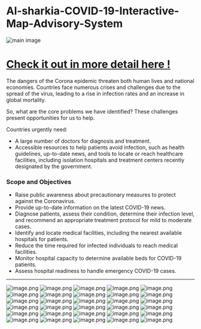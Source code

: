 # Al-sharkia-COVID-19-Interactive-Map-Advisory-System

![main image](Images/image.png)

# [ Check it out in more detail here !](https://github.com/MahmoudBakri225/Al-sharkia-COVID-19-Interactive-Map-Advisory-System/blob/main/Al-Sharkia%20COVID-19%20Interactive%20Map%20%26%20Advisory%20Website..pdf)
The dangers of the Corona epidemic threaten both human lives and national economies. Countries face numerous crises and challenges due to the spread of the virus, leading to a rise in infection rates and an increase in global mortality.

So, what are the core problems we have identified? These challenges present opportunities for us to help.

Countries urgently need:

- A large number of doctors for diagnosis and treatment.
- Accessible resources to help patients avoid infection, such as health guidelines, up-to-date news, and tools to locate or reach healthcare facilities, including isolation hospitals and treatment centers recently designated by the government.

### **Scope and Objectives**

- Raise public awareness about precautionary measures to protect against the Coronavirus.
- Provide up-to-date information on the latest COVID-19 news.
- Diagnose patients, assess their condition, determine their infection level, and recommend an appropriate treatment protocol for mild to moderate cases.
- Identify and locate medical facilities, including the nearest available hospitals for patients.
- Reduce the time required for infected individuals to reach medical facilities.
- Monitor hospital capacity to determine available beds for COVID-19 patients.
- Assess hospital readiness to handle emergency COVID-19 cases.

---

![image.png](Images/image%201.png)
![image.png](Images/image%202.png)
![image.png](Images/image%203.png)
![image.png](Images/image%204.png)
![image.png](Images/image%205.png)
![image.png](Images/image%206.png)
![image.png](Images/image%207.png)
![image.png](Images/image%208.png)
![image.png](Images/image%209.png)
![image.png](Images/image%2010.png)
![image.png](Images/image%2011.png)
![image.png](Images/image%2012.png)
![image.png](Images/image%2013.png)
![image.png](Images/image%2014.png)
![image.png](Images/image%2015.png)
![image.png](Images/image%2016.png)
![image.png](Images/image%2017.png)
![image.png](Images/image%2018.png)
![image.png](Images/image%2019.png)
![image.png](Images/image%2020.png)
![image.png](Images/image%2021.png)
![image.png](Images/image%2022.png)
![image.png](Images/image%2023.png)
![image.png](Images/image%2024.png)
![image.png](Images/image%2025.png)
![image.png](Images/image%2026.png)
![image.png](Images/image%2027.png)
![image.png](Images/image%2028.png)
![image.png](Images/image%2029.png)
![image.png](Images/image%2030.png)

